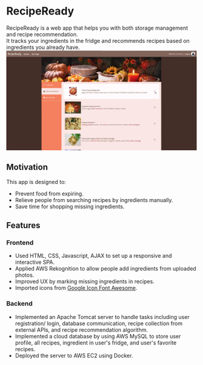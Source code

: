 # RecipeReady

RecipeReady is a web app that helps you with both storage management and recipe recommendation.<br />
It tracks your ingredients in the fridge and recommends recipes based on ingredients you already have.
<img src="https://github.com/qianhuiwei/RecipeReady/blob/master/pageDemo.png" width="700"/> <br />

## Motivation
This app is designed to: 
* Prevent food from expiring.
* Relieve people from searching recipes by ingredients manually.
* Save time for shopping missing ingredients.<br />
                                                                                                                                                                            
## Features
### Frontend
* Used HTML, CSS, Javascript, AJAX to set up a responsive and interactive SPA.
* Applied AWS Rekognition to allow people add ingredients from uploaded photos.
* Improved UX by marking missing ingredients in recipes.
* Imported icons from [Google Icon Font Awesome](https://fontawesome.com/v5.15/icons/google).

### Backend
* Implemented an Apache Tomcat server to handle tasks including user registration/ login, database communication, recipe collection from external APIs, and recipe recommendation algorithm.
* Implemented a cloud database by using AWS MySQL to store user profile, all recipes, ingredient in user's fridge, and user's favorite recipes.
* Deployed the server to AWS EC2 using Docker.

